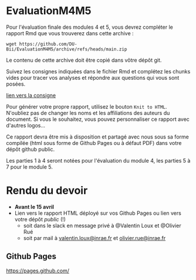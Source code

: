 # EvaluationM4M5

Pour l'évaluation finale des modules 4 et 5, vous devrez compléter le rapport Rmd que vous trouverez dans cette archive :

```
wget https://github.com/DU-Bii/EvaluationM4M5/archive/refs/heads/main.zip
```

Le contenu de cette archive doit être copié dans vôtre dépôt git.

Suivez les consignes indiquées dans le fichier Rmd et complétez les chunks vides pour tracer vos analyses et répondre aux questions qui vous sont posées.

[lien vers la consigne](Evaluation.html)

Pour générer votre propre rapport, utilisez le bouton `Knit to HTML`. N'oubliez pas de changer les noms et les affiliations des auteurs du document. Si vous le souhaitez, vous pouvez personnaliser ce rapport avec d'autres logos...

Ce rapport devra être mis à disposition et partagé avec nous sous sa forme compilée (html sous forme de Github Pages ou à défaut PDF) dans votre dépôt github public.

Les parties 1 à 4 seront notées pour l'évaluation du module 4, les parties 5 à 7 pour le module 5.

# Rendu du devoir 


* **Avant le 15 avril**
* Lien vers le rapport HTML déployé sur vos Github Pages ou lien vers votre dépôt _public_ (!)
  - soit dans le slack en message privé à @Valentin Loux et @Olivier Rué
  - soit par mail à valentin.loux@inrae.fr et olivier.rue@inrae.fr

## Github Pages

https://pages.github.com/
